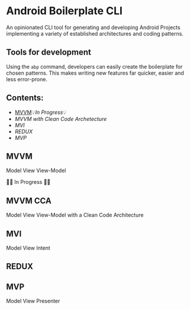 # Android Boilerplate CLI
An opinionated CLI tool for generating and developing Android Projects implementing a variety of established architectures and coding patterns.


## Tools for development
Using the ```abp``` command, developers can easily create the boilerplate for chosen patterns. This makes writing new features far quicker, easier and less error-prone. 

## Contents:
 - [MVVM](#mvvm):bulb:*In Progress*:bulb:
 - *MVVM with Clean Code Archetecture*
 - *MVI*
 - *REDUX*
 - *MVP*
 
 
 
 
 ## MVVM
 Model View View-Model
 
 :construction::hammer: In Progress :hammer::construction:
 
 
 ## MVVM CCA
 Model View View-Model with a Clean Code Architecture
 
 ## MVI
 Model View Intent
 
 ## REDUX
 
 
 ## MVP
 Model View Presenter
 
